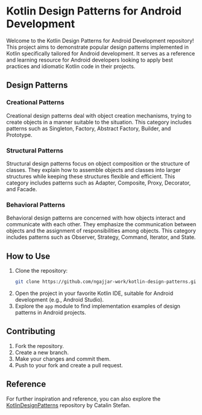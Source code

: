# Kotlin Design Patterns for Android Development

Welcome to the Kotlin Design Patterns for Android Development repository! This project aims to demonstrate popular design patterns implemented in Kotlin specifically tailored for Android development. It serves as a reference and learning resource for Android developers looking to apply best practices and idiomatic Kotlin code in their projects.

## Design Patterns

### Creational Patterns
Creational design patterns deal with object creation mechanisms, trying to create objects in a manner suitable to the situation. This category includes patterns such as Singleton, Factory, Abstract Factory, Builder, and Prototype.

### Structural Patterns
Structural design patterns focus on object composition or the structure of classes. They explain how to assemble objects and classes into larger structures while keeping these structures flexible and efficient. This category includes patterns such as Adapter, Composite, Proxy, Decorator, and Facade.

### Behavioral Patterns
Behavioral design patterns are concerned with how objects interact and communicate with each other. They emphasize the communication between objects and the assignment of responsibilities among objects. This category includes patterns such as Observer, Strategy, Command, Iterator, and State.

## How to Use

1. Clone the repository:
    ```bash
    git clone https://github.com/ngajjar-work/kotlin-design-patterns.git
    ```
2. Open the project in your favorite Kotlin IDE, suitable for Android development (e.g., Android Studio).
3. Explore the `app` module to find implementation examples of design patterns in Android projects.

## Contributing

1. Fork the repository.
2. Create a new branch.
3. Make your changes and commit them.
4. Push to your fork and create a pull request.

## Reference

For further inspiration and reference, you can also explore the [KotlinDesignPatterns](https://github.com/CatalinStefan/KotlinDesignPatterns) repository by Catalin Stefan.
